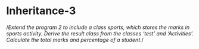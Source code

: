 # Inheritance-3

/*Extend the program 2 to include a class sports, which stores the marks in sports activity. 
Derive the result class from the classes ‘test’ and ‘Activities’. 
Calculate the total marks and percentage of a student.*/
